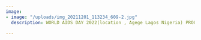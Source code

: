 ```yaml
---
image:
- image: "/uploads/img_20211201_113234_609-2.jpg"
  description: WORLD AIDS DAY 2022(location , Agege Lagos Nigeria) PROUDLY ISHRAI

---
```

